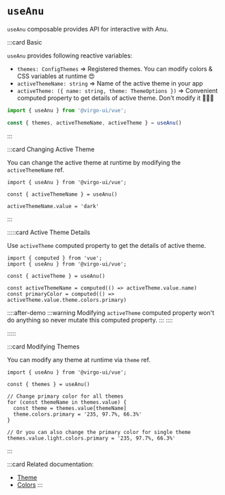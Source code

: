 # `useAnu`

`useAnu` composable provides API for interactive with Anu.

:::card Basic

`useAnu` provides following reactive variables:

- `themes: ConfigThemes` => Registered themes. You can modify colors & CSS variables at runtime 😍
- `activeThemeName: string` => Name of the active theme in your app
- `activeTheme: ({ name: string, theme: ThemeOptions })` => Convenient computed property to get details of active theme. Don't modify it 🙅🏻‍♂️

```ts
import { useAnu } from '@virgo-ui/vue';

const { themes, activeThemeName, activeTheme } = useAnu()
```

:::

:::card Changing Active Theme

You can change the active theme at runtime by modifying the `activeThemeName` ref.

```ts{5}
import { useAnu } from '@virgo-ui/vue';

const { activeThemeName } = useAnu()

activeThemeName.value = 'dark'
```

:::

:::::card Active Theme Details

Use `activeTheme` computed property to get the details of active theme.

```ts{6-7}
import { computed } from 'vue';
import { useAnu } from '@virgo-ui/vue';

const { activeTheme } = useAnu()

const activeThemeName = computed(() => activeTheme.value.name)
const primaryColor = computed(() => activeTheme.value.theme.colors.primary)
```

<!-- ℹ️ We used after-demo slot to avoid unwanted mb -->
::::after-demo
:::warning
Modifying `activeTheme` computed property won't do anything so never mutate this computed property.
:::
::::

:::::

:::card Modifying Themes

You can modify any theme at runtime via `theme` ref.

```ts{8,12}
import { useAnu } from '@virgo-ui/vue';

const { themes } = useAnu()

// Change primary color for all themes
for (const themeName in themes.value) {
  const theme = themes.value[themeName]
  theme.colors.primary = '235, 97.7%, 66.3%'
}

// Or you can also change the primary color for single theme
themes.value.light.colors.primary = '235, 97.7%, 66.3%'
```

:::

:::card
Related documentation:

- [Theme](/guide/features/theme.md)
- [Colors](/guide/getting-started/customization.html#color)
:::
